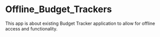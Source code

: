 # Offline_Budget_Trackers
This app is about existing Budget Tracker application to allow for offline access and functionality.
